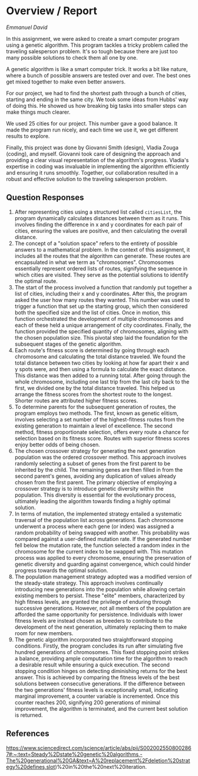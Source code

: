 # Overview / Report

*Emmanuel David*

In this assignment, we were asked to create a smart computer program using a genetic algorithm. This program tackles a tricky problem called the traveling salesperson problem. It's so tough because there are just too many possible solutions to check them all one by one.

A genetic algorithm is like a smart computer trick. It works a bit like nature, where a bunch of possible answers are tested over and over. The best ones get mixed together to make even better answers.

For our project, we had to find the shortest path through a bunch of cities, starting and ending in the same city. We took some ideas from Hubbs' way of doing this. He showed us how breaking big tasks into smaller steps can make things much clearer.

We used 25 cities for our project. This number gave a good balance. It made the program run nicely, and each time we use it, we get different results to explore.

Finally, this project was done by Giovanni Smith (design), Vladia Zouga (coding), and myself. Giovanni took care of designing the approach and providing a clear visual representation of the algorithm's progress. Vladia's expertise in coding was invaluable in implementing the algorithm efficiently and ensuring it runs smoothly. Together, our collaboration resulted in a robust and effective solution to the traveling salesperson problem.

## Question Responses

1. After representing cities using a structured list called `citiesList`, the program dynamically calculates distances between them as it runs. This involves finding the difference in x and y coordinates for each pair of cities, ensuring the values are positive, and then calculating the overall distance.
2. The concept of a "solution space" refers to the entirety of possible answers to a mathematical problem. In the context of this assignment, it includes all the routes that the algorithm can generate. These routes are encapsulated in what we term as "chromosomes". Chromosomes essentially represent ordered lists of routes, signifying the sequence in which cities are visited. They serve as the potential solutions to identify the optimal route.
3. The start of the process involved a function that randomly put together a list of cities, including their x and y coordinates. After this, the program asked the user how many routes they wanted. This number was used to trigger a function that set up the starting group, which then considered both the specified size and the list of cities. Once in motion, this function orchestrated the development of multiple chromosomes and each of these held a unique arrangement of city coordinates. Finally, the function provided the specified quantity of chromosomes, aligning with the chosen population size. This pivotal step laid the foundation for the subsequent stages of the genetic algorithm.
4. Each route's fitness score is determined by going through each chromosome and calculating the total distance traveled. We found the total distance between two cities by looking at how far apart their x and y spots were, and then using a formula to calculate the exact distance. This distance was then added to a running total. After going through the whole chromosome, including one last trip from the last city back to the first, we divided one by the total distance traveled. This helped us arrange the fitness scores from the shortest route to the longest. Shorter routes are attributed higher fitness scores.
5. To determine parents for the subsequent generation of routes, the program employs two methods. The first, known as genetic elitism, involves selecting a set number of the highest-fitness routes from the existing generation to maintain a level of excellence. The second method, fitness proportionate selection, offers every route a chance for selection based on its fitness score. Routes with superior fitness scores enjoy better odds of being chosen.
6. The chosen crossover strategy for generating the next generation population was the ordered crossover method. This approach involves randomly selecting a subset of genes from the first parent to be inherited by the child. The remaining genes are then filled in from the second parent's genes, avoiding any duplication of values already chosen from the first parent. The primary objective of employing a crossover strategy is to introduce genetic diversity within the population. This diversity is essential for the evolutionary process, ultimately leading the algorithm towards finding a highly optimal solution.
7. In terms of mutation, the implemented strategy entailed a systematic traversal of the population list across generations. Each chromosome underwent a process where each gene (or index) was assigned a random probability of being swapped with another. This probability was compared against a user-defined mutation rate. If the generated number fell below the mutation rate, the function selected a random index in the chromosome for the current index to be swapped with. This mutation process was applied to every chromosome, ensuring the preservation of genetic diversity and guarding against convergence, which could hinder progress towards the optimal solution.
8. The population management strategy adopted was a modified version of the steady-state strategy. This approach involves continually introducing new generations into the population while allowing certain existing members to persist. These "elite" members, characterized by high fitness levels, are granted the privilege of enduring through successive generations. However, not all members of the population are afforded the same opportunity for persistence. Individuals with lower fitness levels are instead chosen as breeders to contribute to the development of the next generation, ultimately replacing them to make room for new members.
9. The genetic algorithm incorporated two straightforward stopping conditions. Firstly, the program concludes its run after simulating five hundred generations of chromosomes. This fixed stopping point strikes a balance, providing ample computation time for the algorithm to reach a desirable result while ensuring a quick execution. The second stopping condition hinges on detecting diminishing returns for the best answer. This is achieved by comparing the fitness levels of the best solutions between consecutive generations. If the difference between the two generations' fitness levels is exceptionally small, indicating marginal improvement, a counter variable is incremented. Once this counter reaches 200, signifying 200 generations of minimal improvement, the algorithm is terminated, and the current best solution is returned.

## References

https://www.sciencedirect.com/science/article/abs/pii/S0020025508002867#:~:text=Steady%2Dstate%20genetic%20algorithms,-The%20generational%20GA&text=A%20replacement%2Fdeletion%20strategy%20defines,slot)%20in%20the%20next%20iteration.
